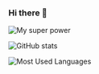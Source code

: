 ### Hi there 👋

![My super power](http://arnaudbuchholz.github.io/gfx/deadpool%20common%20sense.png)


<!--
**ArnaudBuchholz/ArnaudBuchholz** is a ✨ _special_ ✨ repository because its `README.md` (this file) appears on your GitHub profile.

Here are some ideas to get you started:

- 🔭 I’m currently working on ...
- 🌱 I’m currently learning ...
- 👯 I’m looking to collaborate on ...
- 🤔 I’m looking for help with ...
- 💬 Ask me about ...
- 📫 How to reach me: ...
- 😄 Pronouns: ...
- ⚡ Fun fact: ...
-->

![GitHub stats](https://github-readme-stats.vercel.app/api?username=ArnaudBuchholz&show_icons=true)

![Most Used Languages](https://github-readme-stats.vercel.app/api/top-langs/?username=ArnaudBuchholz&langs_count=5&layout=compact)

